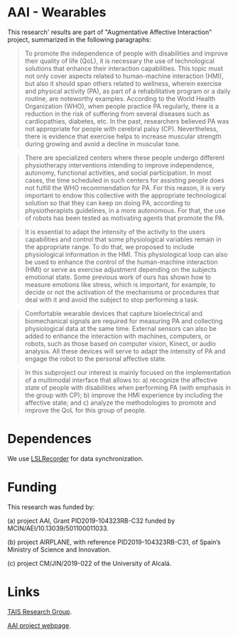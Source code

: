 # AAI - Wearables

This research' results are part of "Augmentative Affective Interaction" project, summarized in the following paragraphs:

>To promote the independence of people with disabilities and improve their quality of life (QoL), it is necessary the use of technological
solutions that enhance their interaction capabilities. This topic must not only cover aspects related to human-machine interaction (HMI), but
also it should span others related to wellness, wherein exercise and physical activity (PA), as part of a rehabilitative program or a daily
routine, are noteworthy examples. According to the World Health Organization (WHO), when people practice PA regularly, there is a
reduction in the risk of suffering from several diseases such as cardiopathies, diabetes, etc. In the past, researchers believed PA was not
appropriate for people with cerebral palsy (CP). Nevertheless, there is evidence that exercise helps to increase muscular strength during
growing and avoid a decline in muscular tone.

>There are specialized centers where these people undergo different physiotherapy interventions intending to improve independence,
autonomy, functional activities, and social participation. In most cases, the time scheduled in such centers for assisting people does not
fulfill the WHO recommendation for PA. For this reason, it is very important to endow this collective with the appropriate technological
solution so that they can keep on doing PA, according to physiotherapists guidelines, in a more autonomous. For that, the use of robots
has been tested as motivating agents that promote the PA.

>It is essential to adapt the intensity of the activity to the users capabilities and control that some physiological variables remain in the
appropriate range. To do that, we proposed to include physiological information in the HMI. This physiological loop can also be used to
enhance the control of the human-machine interaction (HMI) or serve as exercise adjustment depending on the subjects emotional state.
Some previous work of ours has shown how to measure emotions like stress, which is important, for example, to decide or not the activation of the mechanisms or procedures that deal with it and avoid the subject to stop performing a task.

>Comfortable wearable devices that capture bioelectrical and biomechanical signals are required for measuring PA and collecting
physiological data at the same time. External sensors can also be added to enhance the interaction with machines, computers, or robots,
such as those based on computer vision, Kinect, or audio analysis. All these devices will serve to adapt the intensity of PA and engage the
robot to the personal affective state.

>In this subproject our interest is mainly focused on the implementation of a multimodal interface that allows to: a) recognize the affective
state of people with disabilities when performing PA (with emphasis in the group with CP); b) improve the HMI experience by including the
affective state; and c) analyze the methodologies to promote and improve the QoL for this group of people.

# Dependences

We use [LSLRecorder](https://github.com/manmermon/LSLRecorder) for data synchronization.

# Funding

This research was funded by: 

(a) project AAI, Grant  PID2019-104323RB-C32  funded by MCIN/AEI/10.13039/501100011033.

(b) project AIRPLANE, with reference PID2019-104323RB-C31, of Spain’s Ministry of Science and Innovation.

(c) project CM/JIN/2019-022 of the University of Alcalá.

# Links

[TAIS Research Group](https://grupo.us.es/grupotais/).

[AAI project webpage](http://institucional.us.es/proyectoiaa/).
